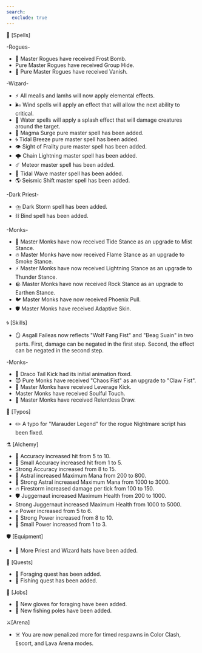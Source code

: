 ```yaml
---
search:
  exclude: true
---
```


🔮 [Spells]

-Rogues-

- 🧊 Master Rogues have received Frost Bomb.
- Pure Master Rogues have received Group Hide.
- 💨 Pure Master Rogues have received Vanish.

-Wizard-

- ⚡ All mealls and lamhs will now apply elemental effects.
- 🌬️ Wind spells will apply an effect that will allow the next ability to critical.
- 🚰 Water spells will apply a splash effect that will damage creatures around the target.
- 🌋 Magma Surge pure master spell has been added.
- 🌀 Tidal Breeze pure master spell has been added.
- 👁️ Sight of Frailty pure master spell has been added.
- 🌩️ Chain Lightning master spell has been added.
- ☄️ Meteor master spell has been added.
- 🌊 Tidal Wave master spell has been added.
- 🌎 Seismic Shift master spell has been added.

-Dark Priest-

- ⛈️  Dark Storm spell has been added.
- ⛓️ Bind spell has been added.

-Monks-

- 🔱 Master Monks have now received Tide Stance as an upgrade to Mist Stance.
- 🔥 Master Monks have now received Flame Stance as an upgrade to Smoke Stance.
- ⚡ Master Monks have now received Lightning Stance as an upgrade to Thunder Stance.
- 🪨 Master Monks have now received Rock Stance as an upgrade to Earthen Stance.
- 🐦 Master Monks have now received Phoenix Pull.
- 🛡️ Master Monks have received Adaptive Skin.

🌀 [Skills]

- 🪞 Asgall Faileas now reflects "Wolf Fang Fist" and "Beag Suain" in two parts. First, damage can be negated in the first step. Second, the effect can be negated in the second step.

-Monks-

- 🐉 Draco Tail Kick had its initial animation fixed.
- 😈 Pure Monks have received "Chaos Fist" as an upgrade to "Claw Fist".
- 👢 Master Monks have received Leverage Kick.
- Master Monks have received Soulful Touch.
- 🏹 Master Monks have received Relentless Draw.

📃 [Typos]

- ✏️ A typo for "Marauder Legend" for the rogue Nightmare script has been fixed.

⚗️ [Alchemy]

- 🎯 Accuracy increased hit from 5 to 10.
- 🔹 Small Accuracy increased hit from 1 to 5.
- Strong Accuracy increased from 8 to 15.
- 🔮 Astral increased Maximum Mana from 200 to 800.
- 🔷 Strong Astral increased Maximum Mana from 1000 to 3000.
- 🔥 Firestorm increased damage per tick from 100 to 150.
- 🛡️ Juggernaut increased Maximum Health from 200 to 1000.
- Strong Juggernaut increased Maximum Health from 1000 to 5000.
- ✊ Power increased from 5 to 6.
- 💪 Strong Power increased from 8 to 10.
- 🔸 Small Power increased from 1 to 3.

🛡️ [Equipment]

- 🤯  More Priest and Wizard hats have been added.

📜 [Quests]

- 🌱 Foraging quest has been added.
- 🎣 Fishing quest has been added.

💼 [Jobs]

- 🧤 New gloves for foraging have been added.
- 🎣 New fishing poles have been added.

⚔️[Arena]

- ☠️ You are now penalized more for timed respawns in Color Clash, Escort, and Lava Arena modes.
